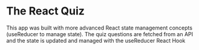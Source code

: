 # The React Quiz

This app was built with more advanced React state management concepts (useReducer to manage state). The quiz questions are fetched from an API and the state is updated and managed with the useReducer React Hook
